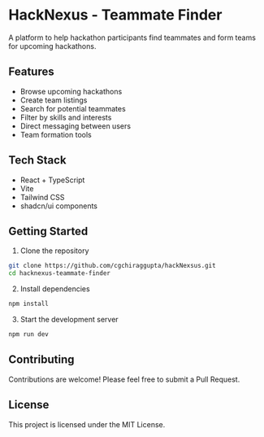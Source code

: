 # HackNexus - Teammate Finder

A platform to help hackathon participants find teammates and form teams for upcoming hackathons.

## Features

- Browse upcoming hackathons
- Create team listings
- Search for potential teammates
- Filter by skills and interests
- Direct messaging between users
- Team formation tools

## Tech Stack

- React + TypeScript
- Vite
- Tailwind CSS
- shadcn/ui components

## Getting Started

1. Clone the repository
```sh
git clone https://github.com/cgchiraggupta/hackNexsus.git
cd hacknexus-teammate-finder
```

2. Install dependencies
```sh
npm install
```

3. Start the development server
```sh
npm run dev
```

## Contributing

Contributions are welcome! Please feel free to submit a Pull Request.

## License

This project is licensed under the MIT License.
